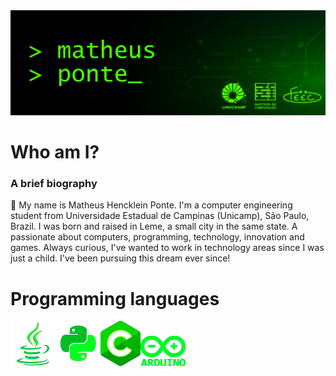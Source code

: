 <picture>
  <img alt="" src="https://github.com/matheusheusmat/matheusheusmat/blob/master/Principal.png">
</picture>

# **Who am I?**
### A brief biography ###
<p>👋 My name is Matheus Hencklein Ponte. I'm a computer engineering student from Universidade Estadual de Campinas (Unicamp), São Paulo, Brazil. I was born and raised in Leme, a small city in the same state. A passionate about computers, programming, technology, innovation and games. Always curious, I've wanted to work in technology areas since I was just a child. I've been pursuing this dream ever since!
</p>

# **Programming languages**
<p>
<picture><img alt="" src="https://github.com/matheusheusmat/matheusheusmat/blob/master/IconJava.png"></picture><picture><img alt="" src="https://github.com/matheusheusmat/matheusheusmat/blob/master/IconPython.png"></picture><picture><img alt="" src="https://github.com/matheusheusmat/matheusheusmat/blob/master/IconC.png"></picture><picture><img alt="" src="https://github.com/matheusheusmat/matheusheusmat/blob/master/IconArduino.png"></picture>
</p>